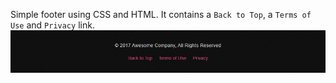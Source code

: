 Simple footer using CSS and HTML. It contains a `Back to Top`, a `Terms of Use` and `Privacy` link.
![screenshot](https://raw.githubusercontent.com/arminsarkozi/common-components/main/footers/simple-footer/screenshot.png)